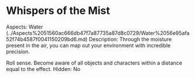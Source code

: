 # Whispers of the Mist

Aspects: Water (../Aspects%2051560ac666db47f7a87735a87d8c0729/Water%2056e95afa52f74b4587f0041150209bd6.md)
Description: Through the moisture present in the air, you can map out your environment with incredible precision.

Roll sense. Become aware of all objects and characters within a distance equal to the effect.
Hidden: No

